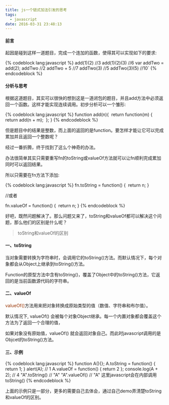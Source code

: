 ```yaml
---
title: js一个链式加法引发的思考
tags:
  - javascript
date: 2016-03-31 23:48:13
---
```


#### 前言

起因是碰到这样一道题目，完成一个连加的函数，使得其可以实现如下的要求:

{% codeblock lang:javascript %}
add(1)(2) //3
add(1)(2)(3) //6
var addTwo = add(2);
addTwo //2
addTwo + 5 //7
addTwo(3) //5
addTwo(3)(5) //10`
{% endcodeblock %}
<!--more-->

#### 分析与思考

根据这道题目，其实可以很快的想到这是一道闭包的题目，并且add方法中必须返回一个函数。这样才能实现连续调用。初步分析可以一个雏形:

{% codeblock lang:javascript %}
function add(n){
  return function(m) {
    return add(n + m);
  };
}
{% endcodeblock %}

但是题目中的结果是整数，而上面的返回的是function。要怎样才能让它可以完成累加并且返回一个整数呢？

经过一番折腾，终于找到了这么个神奇的办法。

办法很简单其实只需要重写fn的toString或valueOf方法就可以让fn顺利完成累加同时可以返回结果。

所以只需要在fn方法下添加:

{% codeblock lang:javascript %}
fn.toString = function() {
  return n;
 }

//或者

fn.valueOf = function() {
  return n;
 }
 {% endcodeblock %}

好吧，既然问题解决了。那么问题又来了，toString和valueOf都可以解决这个问题，那么他们的区别是什么呢？

> toString和valueOf的区别

#### 一、toString

当对象需要转换为字符串时，会调用它的toString()方法。而默认情况下，每个对象都会从Object上继承到toString()方法。

Function的原型方法中含有toString()，覆盖了Object中的toString()方法，它返回的是当前函数源代码的字符串。

#### 二、valueOf

<span style="color: #993300;">valueOf()</span>方法用来把对象转换成原始类型的值（数值、字符串和布尔值）。

默认情况下, valueOf() 会被每个对象Object继承。每一个内置对象都会覆盖这个方法为了返回一个合理的值，

如果对象没有原始值，valueOf() 就会返回对象自己。而此时javascript调用的是Objcet的toString()方法。

#### 三、示例

{% codeblock lang:javascript %}
function A(){};
A.toString = function() {
  return 1;
}
alert(A); // 1
A.valueOf = function() {
  return 2
};
console.log(A + 2); // 4
"A".toString() // "A"
"A".valueOf() // "A" 这里javascript会在内部调用toString()
 {% endcodeblock %}

上面的示例只是一部分，更多的需要自己去体会，通过自己demo弄清楚toString和valueOf的区别。